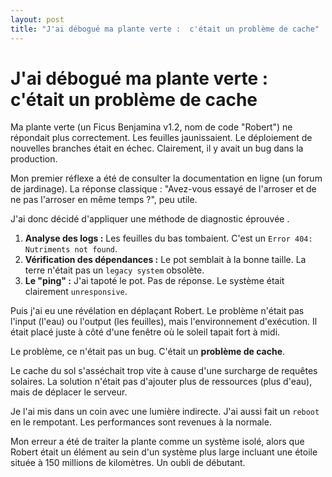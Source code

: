 ```yaml
---
layout: post
title: "J'ai débogué ma plante verte :  c'était un problème de cache"
---
```


# J'ai débogué ma plante verte : c'était un problème de cache

Ma plante verte (un Ficus Benjamina v1.2, nom de code "Robert") ne répondait plus correctement. Les feuilles jaunissaient. Le déploiement de nouvelles branches était en échec. Clairement, il y avait un bug dans la production.

Mon premier réflexe a été de consulter la documentation en ligne (un forum de jardinage). La réponse classique : "Avez-vous essayé de l'arroser et de ne pas l'arroser en même temps ?", peu utile.

J'ai donc décidé d'appliquer une méthode de diagnostic éprouvée .

1.  **Analyse des logs :** Les feuilles du bas tombaient. C'est un `Error 404: Nutriments not found`.
2.  **Vérification des dépendances :** Le pot semblait à la bonne taille. La terre n'était pas un `legacy system` obsolète.
3.  **Le "ping" :** J'ai tapoté le pot. Pas de réponse. Le système était clairement `unresponsive`.

Puis j'ai eu une révélation en déplaçant Robert. Le problème n'était pas l'input (l'eau) ou l'output (les feuilles), mais l'environnement d'exécution. Il était placé juste à côté d'une fenêtre où le soleil tapait fort à midi.

Le problème, ce n'était pas un bug. C'était un **problème de cache**.

Le cache du sol s'asséchait trop vite à cause d'une surcharge de requêtes solaires. La solution n'était pas d'ajouter plus de ressources (plus d'eau), mais de déplacer le serveur.

Je l'ai mis dans un coin avec une lumière indirecte. J'ai aussi fait un `reboot` en le rempotant. Les performances sont revenues à la normale.

Mon erreur a été de traiter la plante comme un système isolé, alors que Robert était un élément au sein d'un système plus large incluant une étoile située à 150 millions de kilomètres. Un oubli de débutant.
```
